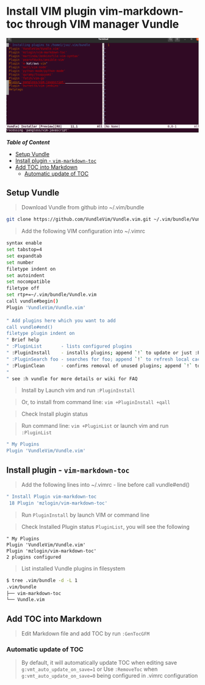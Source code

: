 # Install VIM plugin vim-markdown-toc through VIM manager Vundle

![PluginInstall](PluginInstall.png)

***Table of Content***
<!-- vim-markdown-toc GFM -->

- [Setup Vundle](#setup-vundle)
- [Install plugin - `vim-markdown-toc`](#install-plugin---vim-markdown-toc)
- [Add TOC into Markdown](#add-toc-into-markdown)
	- [Automatic update of TOC](#automatic-update-of-toc)

<!-- vim-markdown-toc -->


## Setup Vundle

> Download Vundle from github into ~/.vim/bundle

```bash
git clone https://github.com/VundleVim/Vundle.vim.git ~/.vim/bundle/Vundle.vim
```

> Add the following VIM configuration into ~/.vimrc 
```bash
syntax enable
set tabstop=4
set expandtab
set number
filetype indent on
set autoindent
set nocompatible
filetype off
set rtp+=~/.vim/bundle/Vundle.vim
call vundle#begin()
Plugin 'VundleVim/Vundle.vim'

" Add plugins here which you want to add
call vundle#end()
filetype plugin indent on
" Brief help
" :PluginList       - lists configured plugins
" :PluginInstall    - installs plugins; append `!` to update or just :PluginUpdate
" :PluginSearch foo - searches for foo; append `!` to refresh local cache
" :PluginClean      - confirms removal of unused plugins; append `!` to auto-approve removal
"
" see :h vundle for more details or wiki for FAQ
```

> Install by Launch vim and run `:PluginInstall`

> Or, to install from command line: `vim +PluginInstall +qall`

> Check Install plugin status

> Run command line: `vim +PluginList` or launch vim and run `:PluginList`

```bash
" My Plugins                                                                       |  1 
Plugin 'VundleVim/Vundle.vim'                                                      
```

## Install plugin - `vim-markdown-toc`

> Add the following lines into ~/.vimrc - line before call vundle#end()

```bash
" Install Plugin vim-markdown-toc
 18 Plugin 'mzlogin/vim-markdown-toc'
```

> Run `PluginInstall` by launch VIM or command line

> Check Installed Plugin status `PluginList`, you will see the following

```
" My Plugins
Plugin 'VundleVim/Vundle.vim'
Plugin 'mzlogin/vim-markdown-toc'
2 plugins configured
```
> List installed Vundle plugins in filesystem

```bash
$ tree .vim/bundle -d -L 1
.vim/bundle
├── vim-markdown-toc
└── Vundle.vim
```

## Add TOC into Markdown

> Edit Markdown file and add TOC by run `:GenTocGFM`

### Automatic update of TOC

> By default, it will automatically update TOC when editing save `g:vmt_auto_update_on_save=1` or Use `:RemoveToc` when `g:vmt_auto_update_on_save=0` being configured in .vimrc configuration

[vim-md-toc]: https://github.com/mzlogin/vim-markdown-toc
[Vundle]: https://github.com/VundleVim/Vundle.Vim
[ansible-vim]: https://github.com/pearofducks/ansible-vim
[aws-vim]: https://github.com/m-kat/aws-vim
[python-mode]: https://github.com/python-mode/python-mode
[vim-go]: https://github.com/fatih/vim-go
[vim-javascript]: https://github.com/pangloss/vim-javascript
[vim-jenkins]: https://github.com/burnettk/vim-jenkins
[vim-terraform]: https://github.com/hashivim/vim-terraform
[Jenkinsfile-vim-syntax]: https://github.com/martinda/Jenkinsfile-vim-syntax
